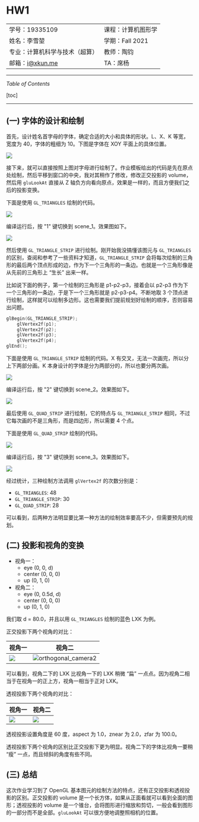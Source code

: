 # HW1

|                                    |                        |
| :--------------------------------- | :--------------------- |
| 学号：19335109                 | 课程：计算机图形学 |
| 姓名：李雪堃                   | 学期：Fall 2021    |
| 专业：计算机科学与技术（超算） | 教师：陶钧         |
| 邮箱：i@xkun.me              | TA：席杨         |

---

*Table of Contents*

[toc]



---

## (一) 字体的设计和绘制

首先，设计姓名首字母的字体，确定合适的大小和具体的形状。L、X、K 等宽，宽度为 40，字体的粗细为 10。下图是字体在 XOY 平面上的具体位置。

![](images/font_design.jpg)

接下来，就可以直接按照上图对字母进行绘制了。作业模板给出的代码是先在原点处绘制，然后平移到窗口的中央，我对其稍作了修改，修改正交投影的 volume，然后用 `gluLookAt` 直接从 Z 轴负方向看向原点，效果是一样的，而且方便我们之后的投影变换。

下面是使用 `GL_TRIANGLES` 绘制的代码。

![](images/scene_1.png)

编译运行后，按 "1" 键切换到 scene_1。效果图如下。

![](images/triangles.png)

然后使用 `GL_TRIANGLE_STRIP` 进行绘制。刚开始我没搞懂该图元与 `GL_TRIANGLES` 的区别，查阅和参考了一些资料才知道，`GL_TRIANGLE_STRIP` 会将每次绘制的三角形的最后两个顶点形成的边，作为下一个三角形的一条边。也就是一个三角形像是从先前的三角形上 “生长” 出来一样。

比如说下面的例子，第一个绘制的三角形是 p1-p2-p3，接着会以 p2-p3 作为下一个三角形的一条边，于是下一个三角形就是 p2-p3-p4。不断地取 3 个顶点进行绘制，这样就可以绘制多边形。这也需要我们提前规划好绘制的顺序，否则容易出问题。

```C++
glBegin(GL_TRIANGLE_STRIP);
	glVertex2f(p1);
	glVertex2f(p2);
	glVertex2f(p3);
	glVertex2f(p4);
glEnd();
```

下面是使用 `GL_TRIANGLE_STRIP` 绘制的代码。X 有交叉，无法一次画完，所以分上下两部分画。K 本身设计的字体是分为两部分的，所以也要分两次画。

![](images/scene_2.png)

编译运行后，按 "2" 键切换到 scene_2。效果图如下。

![](images/triangle_strip.png)

最后使用 `GL_QUAD_STRIP` 进行绘制，它的特点与 `GL_TRIANGLE_STRIP` 相同，不过它每次画的不是三角形，而是四边形，所以需要 4 个点。

下面是使用 `GL_QUAD_STRIP` 绘制的代码。

![](images/scene_3.png)

编译运行后，按 "3" 键切换到 scene_3。效果图如下。

![](images/quad_strip.png)

经过统计，三种绘制方法调用 `glVertex2f` 的次数分别是：

- `GL_TRIANGLES`: 48
- `GL_TRIANGLE_STRIP`: 30
- `GL_QUAD_STRIP`: 28

可以看到，后两种方法明显要比第一种方法的绘制效率要高不少，但需要预先的规划。

## (二) 投影和视角的变换

- 视角一：
  - eye (0, 0, d)
  - center (0, 0, 0)
  - up (0, 1, 0)
- 视角二：
  - eye (0, 0.5d, d)
  - center (0, 0, 0)
  - up (0, 1, 0)

我们取 d = 80.0，并且以用 `GL_TRIANGLES` 绘制的蓝色 LXK 为例。

正交投影下两个视角的对比：

| 视角一                             | 视角二                                               |
| ---------------------------------- | ---------------------------------------------------- |
| ![](images/orthogonal_camera1.png) | ![orthogonal_camera2](images/orthogonal_camera2.png) |

可以看到，视角二下的 LXK 比视角一下的 LXK 稍微 “扁” 一点点。因为视角二相当于在视角一的正上方，视角一相当于正对 LXK。

透视投影下两个视角的对比：

| 视角一                              | 视角二                              |
| ----------------------------------- | ----------------------------------- |
| ![](images/perspective_camera1.png) | ![](images/perspective_camera2.png) |

透视投影设置角度是 60 度，aspect 为 1.0，znear 为 2.0，zfar 为 100.0。

透视投影下两个视角的区别比正交投影下更为明显。视角二下的字体比视角一要稍 “瘦” 一点，而且倾斜的角度有些不同。

## (三) 总结

这次作业学习到了 OpenGL 基本图元的绘制方法的特点，还有正交投影和透视投影的区别。正交投影的 volume 是一个长方体，如果从正面看就可以看到全面的图形；透视投影的 volume 是一个锥台，会将图形进行缩放和剪切，一般会看到图形的一部分而不是全部。`gluLookAt` 可以很方便地调整照相机的位置。

